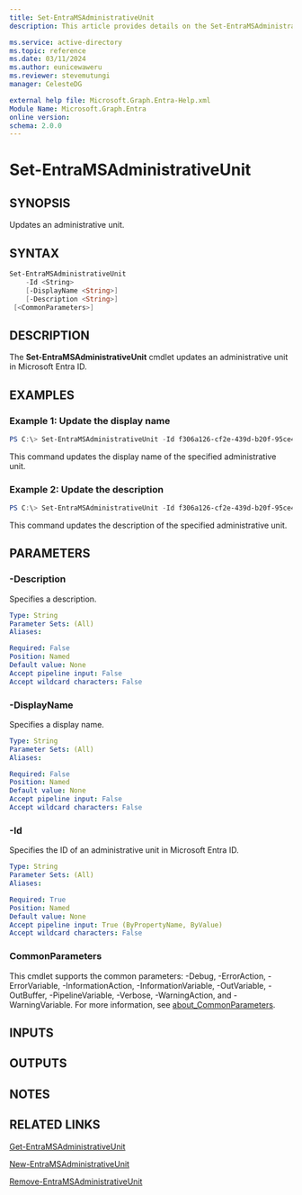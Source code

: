 ```yaml
---
title: Set-EntraMSAdministrativeUnit
description: This article provides details on the Set-EntraMSAdministrativeUnit command.

ms.service: active-directory
ms.topic: reference
ms.date: 03/11/2024
ms.author: eunicewaweru
ms.reviewer: stevemutungi
manager: CelesteDG

external help file: Microsoft.Graph.Entra-Help.xml
Module Name: Microsoft.Graph.Entra
online version:
schema: 2.0.0
---
```


# Set-EntraMSAdministrativeUnit

## SYNOPSIS
Updates an administrative unit.

## SYNTAX

```powershell
Set-EntraMSAdministrativeUnit 
    -Id <String>
    [-DisplayName <String>] 
    [-Description <String>] 
 [<CommonParameters>]
```

## DESCRIPTION
The **Set-EntraMSAdministrativeUnit** cmdlet updates an administrative unit in Microsoft Entra ID.

## EXAMPLES

### Example 1: Update the display name
```powershell
PS C:\> Set-EntraMSAdministrativeUnit -Id f306a126-cf2e-439d-b20f-95ce4bcb7ffa -DisplayName 'displayName updated'
```

This command updates the display name of the specified administrative unit.

### Example 2: Update the description
```powershell
PS C:\> Set-EntraMSAdministrativeUnit -Id f306a126-cf2e-439d-b20f-95ce4bcb7ffa -Description 'description updated'
```

This command updates the description of the specified administrative unit.

## PARAMETERS

### -Description
Specifies a description.

```yaml
Type: String
Parameter Sets: (All)
Aliases:

Required: False
Position: Named
Default value: None
Accept pipeline input: False
Accept wildcard characters: False
```

### -DisplayName
Specifies a display name.

```yaml
Type: String
Parameter Sets: (All)
Aliases:

Required: False
Position: Named
Default value: None
Accept pipeline input: False
Accept wildcard characters: False
```

### -Id
Specifies the ID of an administrative unit in Microsoft Entra ID.

```yaml
Type: String
Parameter Sets: (All)
Aliases:

Required: True
Position: Named
Default value: None
Accept pipeline input: True (ByPropertyName, ByValue)
Accept wildcard characters: False
```

### CommonParameters
This cmdlet supports the common parameters: -Debug, -ErrorAction, -ErrorVariable, -InformationAction, -InformationVariable, -OutVariable, -OutBuffer, -PipelineVariable, -Verbose, -WarningAction, and -WarningVariable. For more information, see [about_CommonParameters](https://go.microsoft.com/fwlink/?LinkID=113216).

## INPUTS

## OUTPUTS

## NOTES

## RELATED LINKS

[Get-EntraMSAdministrativeUnit](Get-EntraMSAdministrativeUnit.md)

[New-EntraMSAdministrativeUnit](New-EntraMSAdministrativeUnit.md)

[Remove-EntraMSAdministrativeUnit](Remove-EntraMSAdministrativeUnit.md)

